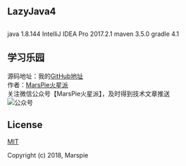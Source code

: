 ## LazyJava4 ##

##
java 1.8.144
IntelliJ IDEA Pro 2017.2.1
maven 3.5.0
gradle 4.1



## 学习乐园
源码地址：我的[GitHub地址](https://github.com/marspie "GitHub")<br>
作者：[MarsPie火星派](http://www.marspie.com/ "MarsPie火星派")<br>
关注微信公众号【MarsPie火星派】，及时得到技术文章推送<br>
![公众号](https://github.com/marspie/LazyJava4/blob/master/qrcode.jpg)

## License
[MIT](https://opensource.org/licenses/MIT "MIT")

Copyright (c) 2018, Marspie